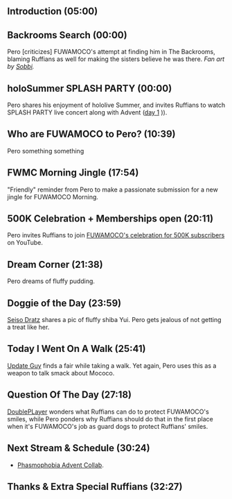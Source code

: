 ## Introduction (05:00)

## Backrooms Search (00:00)

Pero [criticizes] FUWAMOCO's attempt at finding him in The Backrooms, blaming Ruffians as well for making the sisters believe he was there. *Fan art by [Sobbi](https://twitter.com/Sobbi11/status/1694922137092444539).*

## holoSummer SPLASH PARTY (00:00)

Pero shares his enjoyment of hololive Summer, and invites Ruffians to watch SPLASH PARTY live concert along with Advent ([day 1](https://youtu.be/w5gAcmMcrGg) )).

## Who are FUWAMOCO to Pero? (10:39)

Pero something something

## FWMC Morning Jingle (17:54)

"Friendly" reminder from Pero to make a passionate submission for a new jingle for FUWAMOCO Morning.

## 500K Celebration + Memberships open (20:11)

Pero invites Ruffians to join [FUWAMOCO's celebration for 500K subscribers](https://youtu.be/6VOOkYsVnnw) on YouTube.

## Dream Corner (21:38)

Pero dreams of fluffy pudding.

## Doggie of the Day (23:59)

[Seiso Dratz](https://twitter.com/Dratini95/status/1694496993370886453) shares a pic of fluffy shiba Yui. Pero gets jealous of not getting a treat like her.

## Today I Went On A Walk (25:41)

[Update Guy](https://twitter.com/UpdateGuyofm/status/1689429481256112128) finds a fair while taking a walk. Yet again, Pero uses this as a weapon to talk smack about Mococo.

## Question Of The Day (27:18)

[DoublePLayer](https://twitter.com/DoublePLayerSA/status/1693509481026506811) wonders what Ruffians can do to protect FUWAMOCO's smiles, while Pero ponders why Ruffians should do that in the first place when it's FUWAMOCO's job as guard dogs to protect Ruffians' smiles.

## Next Stream & Schedule (30:24)

* [Phasmophobia Advent Collab](https://youtu.be/aN7Wm38sWSc).

## Thanks & Extra Special Ruffians (32:27)
